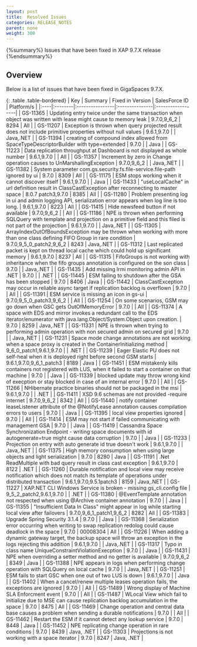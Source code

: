 ```yaml
---
layout: post
title:  Resolved Issues
categories: RELEASE_NOTES
parent: none
weight: 300
---
```


{%summary%} Issues that have been fixed in XAP 9.7.X release {%endsummary%}

## Overview

Below is a list of issues that have been fixed in GigaSpaces 9.7.X.



{: .table .table-bordered}
| Key | Summary | Fixed in Version | SalesForce ID | Platform/s |
|:----|:--------|:----------------|:---------------|:------------------|
| GS-11365 | Updating entry twice under the same transaction when object was written with lease might cause to memory leak | 9.7.0,9_6_2 | 8294 | All |
| GS-11207 | Exception is thrown when query projected result does not include primitive properties without null values | 9.6.1,9.7.0 | | Java,.NET |
| GS-11394 | creating of compound index allowed from SpaceTypeDescriptorBuilder with type=extended | 9.7.0 | | Java |
| GS-11223 | Data replication throughput at Dashboard is not displayed as whole number | 9.6.1,9.7.0 | | All |
| GS-11357 | Increment by zero in Change operation causes to UnMarshallingException | 9.7.0,9_6_2 | | Java,.NET |
| GS-11382 | System parameter com.gs.security.fs.file-service.file-path ignored by ui | 9.7.0 | 8309 | All |
| GS-11175 | ESM stops working when it cannot discover itself | 9.6.1,9.7.0 | | Java |
| GS-11433 | "useLocalCache" in url definition result in ClassCastException after reconnecting to master space | 8.0.7 patch3,9.7.0 | 8385 | All |
| GS-11280 | Problem presenting log in ui and admin logging API, serialization error appears when log line is too long. | 9.6.1,9.7.0 | 8223 | All |
| GS-11415 | Hide newsfeed button if not available | 9.7.0,9_6_2 | | All |
| GS-11186 | NPE is thrown when performing SQLQuery with template and projection on a primitive field and this filed is not part of the projection | 9.6.1,9.7.0 | | Java,.NET |
| GS-11305 | ArrayIndexOutOfBoundsException may be thrown when working with more than one class defining FIFO Group in rare condition | 9.7.0,9_5_0_patch2,9_6_2 | 8243 | Java,.NET |
| GS-11312 | Last replicated packet is kept on thread local cache which could hold up significant memory | 9.6.1,9.7.0 | 8237 | All |
| GS-11315 | FifoGroups is not working with inheritance when the fifo groups annotation is configured on the son class | 9.7.0 | | Java,.NET |
| GS-11435 | Add missing lrmi monitoring admin API in .NET | 9.7.0 | | .NET |
| GS-11445 | ESM failing to shutdown after the GSA has been stopped | 9.7.0 | 8406 | Java |
| GS-11442 | ClassCastException may occur in reliable async target if replication backlog is overflown | 9.7.0 | | All |
| GS-11391 | ESM service is missing an icon in gs-ui | 9.7.0,9_5_0_patch3,9_6_2 | | All |
| GS-11254 | On some scenarios, GSM may go down when GSC gets OutOfMemoryError | 9.7.0 | | All |
| GS-11374 | A space with EDS and mirror invokes a redundant call to the EDS iterator/enumerator with java.lang.Object/System.Object upon creation. | 9.7.0 | 8259 | Java,.NET |
| GS-11331 | NPE is thrown when trying to performing admin operation with non secured admin on secured grid | 9.7.0 | | Java,.NET |
| GS-11231 | Space mode change annotations are not working when a space proxy is created in the ContainerInitializing method | 9_6_0_patch1,9.6.1,9.7.0 | | .NET |
| GS-11239 | Eager Elastic PU does not self-heal when it is deployed right before second GSM starts | 9.6.1,9.7.0,9_6_1_patch3 | 8189 | Java |
| GS-11451 | ESM mistakenly kills containers not registered with LUS, when it failed to start a container on that machine | 9.7.0 | | Java |
| GS-11339 | blocked update may throw wrong kind of execption or stay blocked in case of an internal error | 9.7.0 | | All |
| GS-11266 | NHibernate practice binaries should not be packaged in the msi | 9.6.1,9.7.0 | | .NET |
| GS-11411 | XSD 9.6 schemas are not provided -require internet | 9.7.0,9_6_2 | 8342 | All |
| GS-11440 | notify container leaseListener attribute of the @NotifyLease annotation causes compilation errors to users | 9.7.0 | | Java |
| GS-11395 | local view properties ignored | 9.7.0 | | All |
| GS-11414 | ESM may not start if failed communicating with management GSA | 9.7.0 | | Java |
| GS-11419 | Cassandra Space Synchronization Endpoint - writing space documents with id autogenerate=true might cause data corruption | 9.7.0 | | Java |
| GS-11233 | Projection on entry with auto generate id true doesn't work | 9.6.1,9.7.0 | | Java,.NET |
| GS-11375 | High memory consumption when using large objects and light serialization | 9.7.0 | 8280 | Java |
| GS-11191 | .Net ReadMultiple with bad query result in class cast exception | 9.6.1,9.7.0 | 8122 | .NET |
| GS-11260 | Durable notification and local view may receive notification which does not match its template of operations under distributed transaction | 9.6.1,9.7.0,9.5.1patch3 | 8159 | Java,.NET |
| GS-11227 | XAP.NET CLI Windows Service is broken - missing gs_cli.config file | 9_5_2_patch2,9.6.1,9.7.0 | | .NET |
| GS-11380 | @EventTemplate annotation not respected when using @Archive container annotation | 9.7.0 | | Java |
| GS-11355 | "Insufficient Data In Class" might appear in log while starting local view after failovers | 9.7.0,9_6_1_patch1,9_6_2 | 8282 | All |
| GS-11383 | Upgrade Spring Security 3.1.4 | 9.7.0 | | Java |
| GS-11368 | Serialization error occurring when writing to swap replication redolog could cause deadlock in the space | 9.7.0 | 00008304 | All |
| GS-11226 | When adding a dynamic gateway target, the backup space will throw an exception in the logs rejecting this addition | 9.6.1,9.7.0 | | Java,.NET |
| GS-11317 | Typo in class name UniqueConstraintViolationExecption | 9.7.0 | | Java |
| GS-11431 | NPE when overriding a setter method and no getter is available | 9.7.0,9_6_2 | 8349 | Java |
| GS-11388 | NPE appears in logs when performing change operation with SQLQuery on local cache | 9.7.0 | | Java,.NET |
| GS-11251 | ESM fails to start GSC when one out of two LUS is down | 9.6.1,9.7.0 | | Java |
| GS-11402 | When a cancel/renew multiple leases operation fails, the exceptions are ignored | 9.7.0 | | All |
| GS-11489 | Wrong display of Machine SLA Enforcment event | 9.7.0 | | All |
| GS-11487 | WLocal View which fail to initialize due to MSE can cause replication backlog accumulation in the space | 9.7.0 | 8475 | All |
| GS-11469 | Change operation and central data base causes a problem when sending a durable notifications | 9.7.0 | | All |
| GS-11462 | Restart the ESM if it cannot detect any lookup service | 9.7.0 | 8448 | Java |
| GS-11452 | NPE replicating change operation in rare conditions | 9.7.0 | 8439 | Java, .NET |
| GS-11303 | Projections is not working with a space iterator | 9.7.0 | 8247 | Java, .NET |
